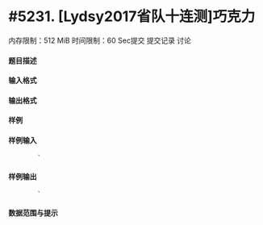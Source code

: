 
# #5231. [Lydsy2017省队十连测]巧克力
内存限制：512 MiB 时间限制：60 Sec提交 提交记录 讨论
#### 题目描述

#### 输入格式

#### 输出格式

#### 样例

#### 样例输入

			`
#### 样例输出

			`
#### 数据范围与提示


